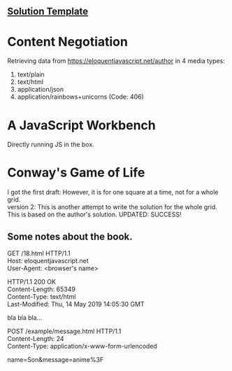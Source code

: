 ## [Solution Template](https://htmlpreview.github.io/?https://github.com/SonTrungTo/Full_Stack/blob/master/EloquentJS/ch18/template.html)

# Content Negotiation
Retrieving data from https://eloquentjavascript.net/author in 4 media types:

1. text/plain
1. text/html
1. application/json
1. application/rainbows+unicorns (Code: 406)

# A JavaScript Workbench
Directly running JS in the box.

# Conway's Game of Life
I got the first draft: However, it is for one square at a time, not for a whole grid. <br />
version 2: This is another attempt to write the solution for the whole grid. This
is based on the author's solution. UPDATED: SUCCESS!

## Some notes about the book.
GET /18.html HTTP/1.1 <br />
Host: eloquentjavascript.net <br />
User-Agent: <browser's name>

HTTP/1.1 200 OK <br />
Content-Length: 65349 <br />
Content-Type: text/html <br />
Last-Modified: Thu, 14 May 2019 14:05:30 GMT

<!doctype HTML>
bla bla bla...

POST /example/message.html HTTP/1.1 <br />
Content-Length: 24  <br />
Content-Type: application/x-www-form-urlencoded

name=Son&message=anime%3F
